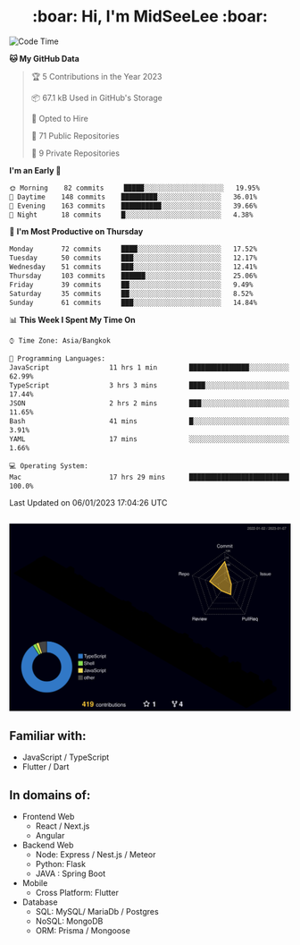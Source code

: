 <h1 align="center"> :boar: Hi, I'm MidSeeLee :boar:</h1>
 
<!--START_SECTION:waka-->
![Code Time](http://img.shields.io/badge/Code%20Time-96%20hrs%2055%20mins-blue)

**🐱 My GitHub Data** 

> 🏆 5 Contributions in the Year 2023
 > 
> 📦 67.1 kB Used in GitHub's Storage 
 > 
> 💼 Opted to Hire
 > 
> 📜 71 Public Repositories 
 > 
> 🔑 9 Private Repositories  
 > 
**I'm an Early 🐤** 

```text
🌞 Morning    82 commits     █████░░░░░░░░░░░░░░░░░░░░   19.95% 
🌆 Daytime    148 commits    █████████░░░░░░░░░░░░░░░░   36.01% 
🌃 Evening    163 commits    ██████████░░░░░░░░░░░░░░░   39.66% 
🌙 Night      18 commits     █░░░░░░░░░░░░░░░░░░░░░░░░   4.38%

```
📅 **I'm Most Productive on Thursday** 

```text
Monday       72 commits     ████░░░░░░░░░░░░░░░░░░░░░   17.52% 
Tuesday      50 commits     ███░░░░░░░░░░░░░░░░░░░░░░   12.17% 
Wednesday    51 commits     ███░░░░░░░░░░░░░░░░░░░░░░   12.41% 
Thursday     103 commits    ██████░░░░░░░░░░░░░░░░░░░   25.06% 
Friday       39 commits     ██░░░░░░░░░░░░░░░░░░░░░░░   9.49% 
Saturday     35 commits     ██░░░░░░░░░░░░░░░░░░░░░░░   8.52% 
Sunday       61 commits     ███░░░░░░░░░░░░░░░░░░░░░░   14.84%

```


📊 **This Week I Spent My Time On** 

```text
⌚︎ Time Zone: Asia/Bangkok

💬 Programming Languages: 
JavaScript               11 hrs 1 min        ███████████████░░░░░░░░░░   62.99% 
TypeScript               3 hrs 3 mins        ████░░░░░░░░░░░░░░░░░░░░░   17.44% 
JSON                     2 hrs 2 mins        ███░░░░░░░░░░░░░░░░░░░░░░   11.65% 
Bash                     41 mins             █░░░░░░░░░░░░░░░░░░░░░░░░   3.91% 
YAML                     17 mins             ░░░░░░░░░░░░░░░░░░░░░░░░░   1.66%

💻 Operating System: 
Mac                      17 hrs 29 mins      █████████████████████████   100.0%

```


 Last Updated on 06/01/2023 17:04:26 UTC
<!--END_SECTION:waka-->

##

![](./profile-3d-contrib/profile-night-rainbow.svg)

## Familiar with:
- JavaScript / TypeScript
- Flutter / Dart

## In domains of:
- Frontend Web
  - React / Next.js
  - Angular
- Backend Web
  - Node: Express / Nest.js / Meteor
  - Python: Flask
  - JAVA : Spring Boot
- Mobile
  - Cross Platform: Flutter
- Database
  - SQL: MySQL/ MariaDb / Postgres
  - NoSQL: MongoDB
  - ORM: Prisma / Mongoose

